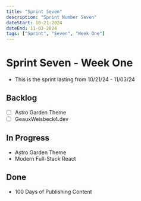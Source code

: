 ```yaml
---
title: "Sprint Seven"
description: "Sprint Number Seven"
dateStart: 10-21-2024
dateEnd: 11-03-2024
tags: ["Sprint", "Seven", "Week One"]
---
```


# Sprint Seven - Week One

- This is the sprint lasting from 10/21/24 - 11/03/24

## Backlog

- [ ] Astro Garden Theme
- [ ] GeauxWeisbeck4.dev

## In Progress

- Astro Garden Theme
- Modern Full-Stack React

## Done

- 100 Days of Publishing Content
